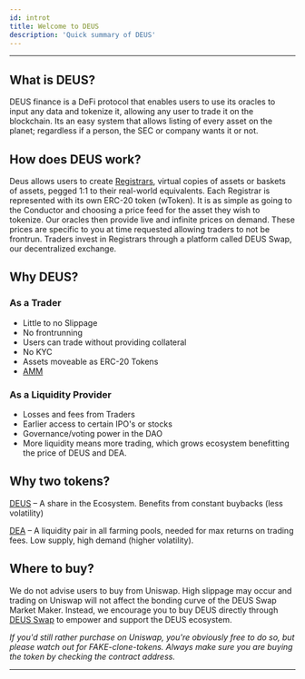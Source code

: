 ```yaml
---
id: introt
title: Welcome to DEUS
description: 'Quick summary of DEUS'
---
```


___

## What is DEUS?

DEUS finance is a DeFi protocol that enables users to use its oracles to input any data and tokenize it, allowing any user to trade it on the blockchain. Its an easy system that allows listing of every asset on the planet; regardless if a person, the SEC or company wants it or not.


## How does DEUS work?

Deus allows users to create [Registrars](registrar), virtual copies of assets or baskets of assets, pegged 1:1 to their real-world equivalents. Each Registrar is represented with its own ERC-20 token (wToken). It is as simple as going to the Conductor and choosing a price feed for the asset they wish to tokenize. Our oracles then provide live and infinite prices on demand. These prices are specific to you at time requested allowing traders to not be frontrun. Traders invest in Registrars through a platform called DEUS Swap, our decentralized exchange.


## Why DEUS?

### As a Trader
- Little to no Slippage
- No frontrunning
- Users can trade without providing collateral
- No KYC
- Assets moveable as ERC-20 Tokens
- [AMM](amm)

### As a Liquidity Provider
- Losses and fees from Traders
- Earlier access to certain IPO's or stocks
- Governance/voting power in the DAO
- More liquidity means more trading, which grows ecosystem benefitting the price of DEUS and DEA.


## Why two tokens?

[DEUS](deus.md) – A share in the Ecosystem. Benefits from constant buybacks (less volatility)

<script src="https://widgets.coingecko.com/coingecko-coin-ticker-widget.js"></script>
<coingecko-coin-ticker-widget  coin-id="deus-finance" currency="usd" locale="en" width="0" background-color="#ababab"></coingecko-coin-ticker-widget>


[DEA](dea) – A liquidity pair in all farming pools, needed for max returns on trading fees. Low supply, high demand (higher volatility).

<coingecko-coin-ticker-widget  coin-id="dea" currency="usd" locale="en" width="0" background-color="#ababab"></coingecko-coin-ticker-widget>


## Where to buy? 
We do not advise users to buy from Uniswap. High slippage may occur and trading on Uniswap will not affect the bonding curve of the DEUS Swap Market Maker. Instead, we encourage you to buy DEUS directly through [DEUS Swap](https://app.deus.finance/swap) to empower and support the DEUS ecosystem. 

*If you'd still rather purchase on Uniswap, you're obviously free to do so, but please watch out for FAKE-clone-tokens. Always make sure you are buying the token by checking the contract address.*






___

